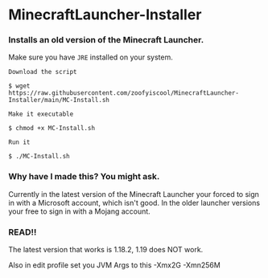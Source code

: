 # MinecraftLauncher-Installer
### Installs an old version of the Minecraft Launcher.
Make sure you have `JRE` installed on your system.

```
Download the script

$ wget https://raw.githubusercontent.com/zoofyiscool/MinecraftLauncher-Installer/main/MC-Install.sh

Make it executable

$ chmod +x MC-Install.sh

Run it

$ ./MC-Install.sh
```

### Why have I made this? You might ask.
Currently in the latest version of the Minecraft Launcher your forced to sign in with a Microsoft account, which isn't good. In the older launcher versions your free to sign in with a Mojang account.


### READ!!
The latest version that works is 1.18.2, 1.19 does NOT work.

Also in edit profile set you JVM Args to this -Xmx2G -Xmn256M
